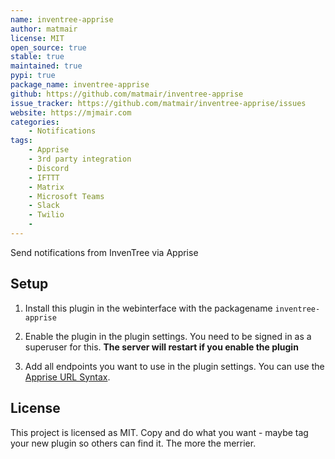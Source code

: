 ```yaml
---
name: inventree-apprise
author: matmair
license: MIT
open_source: true
stable: true
maintained: true
pypi: true
package_name: inventree-apprise
github: https://github.com/matmair/inventree-apprise
issue_tracker: https://github.com/matmair/inventree-apprise/issues
website: https://mjmair.com
categories:
    - Notifications
tags:
    - Apprise
    - 3rd party integration
    - Discord
    - IFTTT
    - Matrix
    - Microsoft Teams
    - Slack
    - Twilio
    - 
---
```

Send notifications from InvenTree via Apprise

## Setup

1. Install this plugin in the webinterface with the packagename `inventree-apprise`

1. Enable the plugin in the plugin settings. You need to be signed in as a superuser for this.
**The server will restart if you enable the plugin**

1. Add all endpoints you want to use in the plugin settings. You can use the [Apprise URL Syntax](https://github.com/caronc/apprise#supported-notifications).

## License
This project is licensed as MIT. Copy and do what you want - maybe tag your new plugin so others can find it. The more the merrier.
